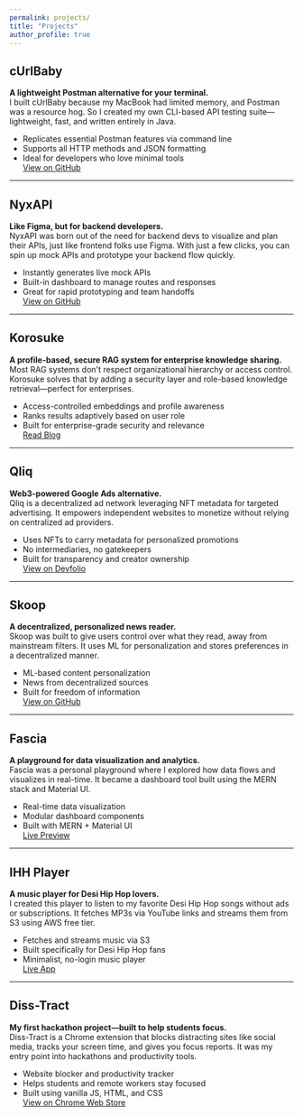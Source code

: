 ```yaml
---
permalink: projects/
title: "Projects"
author_profile: true
---
```


## cUrlBaby  
**A lightweight Postman alternative for your terminal.**  
I built cUrlBaby because my MacBook had limited memory, and Postman was a resource hog. So I created my own CLI-based API testing suite—lightweight, fast, and written entirely in Java.

- Replicates essential Postman features via command line  
- Supports all HTTP methods and JSON formatting  
- Ideal for developers who love minimal tools  
[View on GitHub](https://github.com/sushilpandeyy/curlbaby)

---

## NyxAPI  
**Like Figma, but for backend developers.**  
NyxAPI was born out of the need for backend devs to visualize and plan their APIs, just like frontend folks use Figma. With just a few clicks, you can spin up mock APIs and prototype your backend flow quickly.

- Instantly generates live mock APIs  
- Built-in dashboard to manage routes and responses  
- Great for rapid prototyping and team handoffs  
[View on GitHub](https://github.com/sushilpandeyy/NyxAPI)

---

## Korosuke  
**A profile-based, secure RAG system for enterprise knowledge sharing.**  
Most RAG systems don't respect organizational hierarchy or access control. Korosuke solves that by adding a security layer and role-based knowledge retrieval—perfect for enterprises.

- Access-controlled embeddings and profile awareness  
- Ranks results adaptively based on user role  
- Built for enterprise-grade security and relevance  
[Read Blog](https://blog.contactsushil.me/blog/korosukefirst/)

---

## Qliq  
**Web3-powered Google Ads alternative.**  
Qliq is a decentralized ad network leveraging NFT metadata for targeted advertising. It empowers independent websites to monetize without relying on centralized ad providers.

- Uses NFTs to carry metadata for personalized promotions  
- No intermediaries, no gatekeepers  
- Built for transparency and creator ownership  
[View on Devfolio](https://devfolio.co/projects/quilq-39ee)

---

## Skoop  
**A decentralized, personalized news reader.**  
Skoop was built to give users control over what they read, away from mainstream filters. It uses ML for personalization and stores preferences in a decentralized manner.

- ML-based content personalization  
- News from decentralized sources  
- Built for freedom of information  
[View on GitHub](https://github.com/sushilpandeyy/skoop)

---

## Fascia  
**A playground for data visualization and analytics.**  
Fascia was a personal playground where I explored how data flows and visualizes in real-time. It became a dashboard tool built using the MERN stack and Material UI.

- Real-time data visualization  
- Modular dashboard components  
- Built with MERN + Material UI  
[Live Preview](https://fascia-nu.vercel.app)

---

## IHH Player  
**A music player for Desi Hip Hop lovers.**  
I created this player to listen to my favorite Desi Hip Hop songs without ads or subscriptions. It fetches MP3s via YouTube links and streams them from S3 using AWS free tier.

- Fetches and streams music via S3  
- Built specifically for Desi Hip Hop fans  
- Minimalist, no-login music player  
[Live App](https://ihh.contactsushil.me)

---

## Diss-Tract  
**My first hackathon project—built to help students focus.**  
Diss-Tract is a Chrome extension that blocks distracting sites like social media, tracks your screen time, and gives you focus reports. It was my entry point into hackathons and productivity tools.

- Website blocker and productivity tracker  
- Helps students and remote workers stay focused  
- Built using vanilla JS, HTML, and CSS  
[View on Chrome Web Store](https://chrome.google.com/webstore/detail/disstract/pglfgdgdfkkklgfiikjilgjdbpfmioli)
